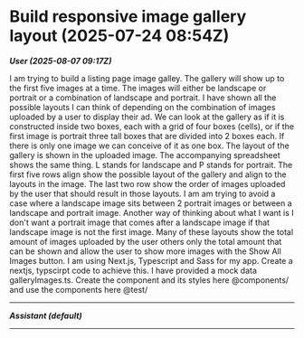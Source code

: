 <!-- Generated by SpecStory -->

<!-- cursor Session 5f548ece-bc37-4cba-b61d-2bf9101ba609 (2025-07-24 08:54Z) -->

# Build responsive image gallery layout (2025-07-24 08:54Z)

_**User (2025-08-07 09:17Z)**_

I am trying to build a listing page image galley. The gallery will show up to the first five images at a time. The images will either be landscape or portrait or a combination of landscape and portrait. I have shown all the possible layouts I can think of depending on the combination of images uploaded by a user to display their ad. We can look at the gallery as if it is constructed inside two boxes, each with a grid of four boxes (cells), or if the first image is portrait three tall boxes that are divided into 2 boxes each. If there is only one image we can conceive of it as one box. The layout of the gallery is shown in the uploaded image. The accompanying spreadsheet shows the same thing. L stands for landscape and P stands for portrait. The first five rows align show the possible layout of the gallery and align to the layouts in the image. The last two row show the order of images uploaded by the user that should result in those layouts. I am am trying to avoid a case where a landscape image sits between 2 portrait images or between a landscape and portrait image. Another way of thinking about what I want is I don't want a portrait image that comes after a landscape image if that landscape image is not the first image. Many of these layouts show the total amount of images uploaded by the user others only the total amount that can be shown and allow the user to show more images with the Show All Images button. I am using Next.js, Typescript and Sass for my app. Create a nextjs, typscirpt code to achieve this. I have provided a mock data galleryImages.ts. Create the component and its styles here @components/ and use the components here @test/ 

---

_**Assistant (default)**_



---

